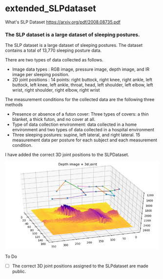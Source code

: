 # extended_SLPdataset

What's SLP Dataset
https://arxiv.org/pdf/2008.08735.pdf

### The SLP dataset is a large dataset of sleeping postures.
The SLP dataset is a large dataset of sleeping postures.
The dataset contains a total of 13,770 sleeping posture data.

There are two types of data collected as follows.
- Image data types : RGB image, pressure image, depth image, and IR image per sleeping position.
- 2D joint positions : 14 points: right buttock, right knee, right ankle, left buttock, left knee, left ankle, throat, head, left shoulder, left elbow, left wrist, right shoulder, right elbow, right wrist

The measurement conditions for the collected data are the following three methods
- Presence or absence of a futon cover: Three types of covers: a thin blanket, a thick futon, and no cover at all.
- Type of data collection environment: data collected in a home environment and two types of data collected in a hospital environment
- Three sleeping postures: supine, left lateral, and right lateral. 15 measurement data per posture for each subject and each measurement condition.

I have added the correct 3D joint positions to the SLPDataset.

![annotate sample 3d joint](3djoint.png)

To Do
- [ ] The correct 3D joint positions assigned to the SLPdataset are made public.
